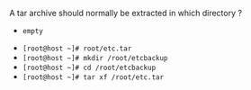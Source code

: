 A tar archive should normally be extracted in which  directory ?

+ `empty`
* `[root@host ~]# root/etc.tar`
* `[root@host ~]# mkdir /root/etcbackup`
* `[root@host ~]# cd /root/etcbackup`
* `[root@host ~]# tar xf /root/etc.tar`
